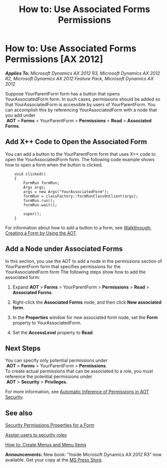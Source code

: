 ﻿---
title: 'How to: Use Associated Forms Permissions'
TOCTitle: 'How to: Use Associated Forms Permissions'
ms:assetid: a470568b-1f4c-4fe3-ac99-f285d99a4421
ms:mtpsurl: https://msdn.microsoft.com/en-us/library/Gg846643(v=AX.60)
ms:contentKeyID: 35248382
ms.date: 05/18/2015
mtps_version: v=AX.60
---

# How to: Use Associated Forms Permissions [AX 2012]


_**Applies To:** Microsoft Dynamics AX 2012 R3, Microsoft Dynamics AX 2012 R2, Microsoft Dynamics AX 2012 Feature Pack, Microsoft Dynamics AX 2012_

Suppose YourParentForm form has a button that opens YourAssociatedForm form. In such cases, permissions should be added so that YourAssociatedForm is accessible by users of YourParentForm. You can accomplish this by referencing YourAssociatedForm with a node that you add under  
 **AOT** \> **Forms** \> YourParentForm \> **Permissions** \> **Read** \> **Associated Forms**.

## Add X++ Code to Open the Associated Form

You can add a button to the YourParentForm form that uses X++ code to open the YourAssociatedForm form. The following code example shows how to open a form when the button is clicked.
```X++  
    void clicked()
    {
        FormRun formRun;
        Args args;
        args = new Args("YourAssociatedForm");
        formRun = classFactory::formRunClassOnClient(args);
        formRun.run();
        formRun.wait();
    
        super();
    }
```
For information about how to add a button to a form, see [Walkthrough: Creating a Form by Using the AOT](walkthrough-creating-a-form-by-using-the-aot.md).

## Add a Node under Associated Forms

In this section, you use the AOT to add a node in the permissions section of YourParentForm form that specifies permissions for the YourAssociatedForm form The following steps show how to add the associated form:

1.  Expand **AOT** \> **Forms** \> YourParentForm \> **Permissions** \> **Read** \> **Associated Forms**.

2.  Right-click the **Associated Forms** node, and then click **New associated form**.

3.  In the **Properties** window for new associated form node, set the **Form** property to YourAssociatedForm.

4.  Set the **AccessLevel** property to **Read**.

## Next Steps

You can specify only potential permissions under  
 **AOT** \> **Forms** \> YourParentForm \> **Permissions**.  
To create actual permissions that can be associated to a role, you must reference the potential permissions under  
 **AOT** \> **Security** \> **Privileges**.

For more information, see [Automatic Inference of Permissions in AOT Security](automatic-inference-of-permissions-in-aot-security.md).

## See also

[Security Permissions Properties for a Form](security-permissions-properties-for-a-form.md)

[Assign users to security roles](https://msdn.microsoft.com/en-us/library/gg751367\(v=ax.60\))

[How to: Create Menus and Menu Items](how-to-create-menus-and-menu-items.md)

  
**Announcements:** New book: "Inside Microsoft Dynamics AX 2012 R3" now available. Get your copy at the [MS Press Store](https://www.microsoftpressstore.com/store/inside-microsoft-dynamics-ax-2012-r3-9780735685109).

